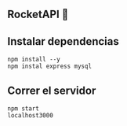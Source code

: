 ## RocketAPI 🚀

## Instalar dependencias
```
npm install --y
npm instal express mysql
```

## Correr el servidor
```
npm start
localhost3000
```
